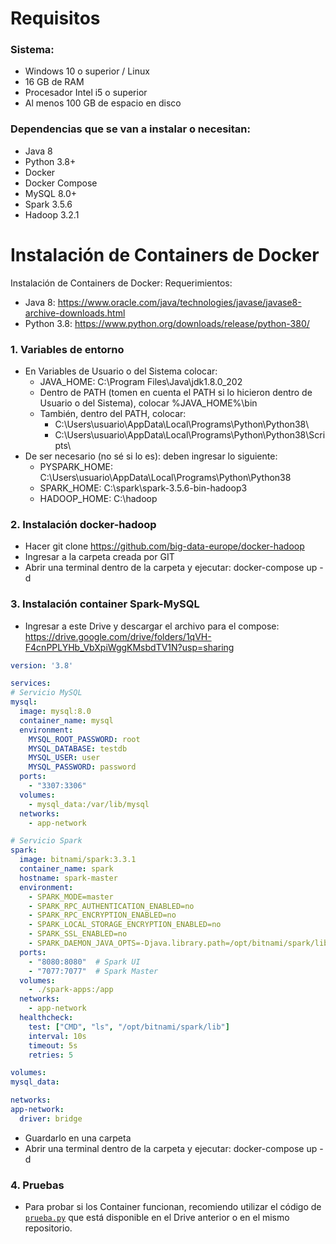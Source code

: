 # Requisitos

### Sistema:
  - Windows 10 o superior / Linux
  - 16 GB de RAM
  - Procesador Intel i5 o superior
  - Al menos 100 GB de espacio en disco

### Dependencias que se van a instalar o necesitan:
  - Java 8
  - Python 3.8+
  - Docker
  - Docker Compose
  - MySQL 8.0+
  - Spark 3.5.6
  - Hadoop 3.2.1


# Instalación de Containers de Docker
Instalación de Containers de Docker:
Requerimientos:
- Java 8: https://www.oracle.com/java/technologies/javase/javase8-archive-downloads.html 
- Python 3.8: https://www.python.org/downloads/release/python-380/

### 1. Variables de entorno

  - En Variables de Usuario o del Sistema colocar: 
    - JAVA_HOME: C:\Program Files\Java\jdk1.8.0_202
    - Dentro de PATH (tomen en cuenta el PATH si lo hicieron dentro de Usuario o del Sistema), colocar %JAVA_HOME%\bin
    - También, dentro del PATH, colocar: 
        - C:\Users\usuario\AppData\Local\Programs\Python\Python38\
        - C:\Users\usuario\AppData\Local\Programs\Python\Python38\Scripts\
  - De ser necesario (no sé si lo es): deben ingresar lo siguiente:
    - PYSPARK_HOME: C:\Users\usuario\AppData\Local\Programs\Python\Python38
    - SPARK_HOME: C:\spark\spark-3.5.6-bin-hadoop3
    - HADOOP_HOME: C:\hadoop

### 2. Instalación docker-hadoop
  - Hacer git clone https://github.com/big-data-europe/docker-hadoop
  - Ingresar a la carpeta creada por GIT
  - Abrir una terminal dentro de la carpeta y ejecutar: docker-compose up -d

### 3. Instalación container Spark-MySQL
  - Ingresar a este Drive y descargar el archivo para el compose: https://drive.google.com/drive/folders/1qVH-F4cnPPLYHb_VbXpiWggKMsbdTV1N?usp=sharing
  ```yml
  version: '3.8'

services:
  # Servicio MySQL
  mysql:
    image: mysql:8.0
    container_name: mysql
    environment:
      MYSQL_ROOT_PASSWORD: root
      MYSQL_DATABASE: testdb
      MYSQL_USER: user
      MYSQL_PASSWORD: password
    ports:
      - "3307:3306"
    volumes:
      - mysql_data:/var/lib/mysql
    networks:
      - app-network

  # Servicio Spark
  spark:
    image: bitnami/spark:3.3.1
    container_name: spark
    hostname: spark-master
    environment:
      - SPARK_MODE=master
      - SPARK_RPC_AUTHENTICATION_ENABLED=no
      - SPARK_RPC_ENCRYPTION_ENABLED=no
      - SPARK_LOCAL_STORAGE_ENCRYPTION_ENABLED=no
      - SPARK_SSL_ENABLED=no
      - SPARK_DAEMON_JAVA_OPTS=-Djava.library.path=/opt/bitnami/spark/lib
    ports:
      - "8080:8080"  # Spark UI
      - "7077:7077"  # Spark Master
    volumes:
      - ./spark-apps:/app
    networks:
      - app-network
    healthcheck:
      test: ["CMD", "ls", "/opt/bitnami/spark/lib"]
      interval: 10s
      timeout: 5s
      retries: 5

volumes:
  mysql_data:

networks:
  app-network:
    driver: bridge
  ```
  - Guardarlo en una carpeta 
  - Abrir una terminal dentro de la carpeta y ejecutar: docker-compose up -d

### 4. Pruebas
  - Para probar si los Container funcionan, recomiendo utilizar el código de [`prueba.py`](https://github.com/Suns3tz/Webloader-BD-II/blob/main/prueba.py) que está disponible en el Drive anterior o en el mismo repositorio.

